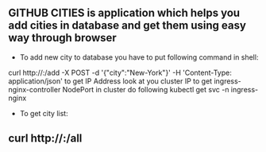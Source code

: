 
GITHUB CITIES is application which helps you add cities in database
and get them using easy way through browser
---


* To add new city to database you have to put following command in shell:

curl http://<IP Address>:<ingress-nginx-controller NodePort>/add -X POST -d '{"city":"New-York"}' -H 'Content-Type: application/json'
to get IP Address look at you cluster IP
to get ingress-nginx-controller NodePort in cluster do following kubectl get svc -n ingress-nginx


* To get city list:

curl http://<IP Address>:<ingress-nginx-controller NodePort>/all
---
